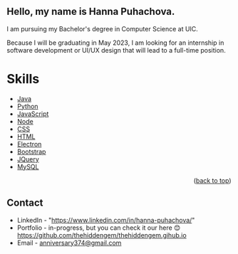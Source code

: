 
## Hello, my name is Hanna Puhachova. 

I am pursuing my Bachelor's degree in Computer Science at UIC. 

Because I will be graduating in May 2023, I am looking for an internship in software development or UI/UX design that will lead to a full-time position.

# Skills

* [Java](https://www.java.com/en/)
* [Python](https://www.python.org/)
* [JavaScript](https://www.javascript.com/)
* [Node](https://nodejs.org/en/)
* [CSS](https://www.w3.org/Style/CSS/Overview.en.html)
* [HTML](https://html.com/)
* [Electron](https://www.electronjs.org/)
* [Bootstrap](https://getbootstrap.com)
* [JQuery](https://jquery.com)
* [MySQL](https://www.mysql.com/)

<p align="right">(<a href="#top">back to top</a>)</p>
<!---
thehiddengem/thehiddengem.Hi! 👋 I'm Hanna, a Web and Desktop app Developer, Designer & Creator.
--->

## Contact
* LinkedIn - "https://www.linkedin.com/in/hanna-puhachova/"
* Portfolio - in-progress, but you can check it our here 😊 https://github.com/thehiddengem/thehiddengem.gihub.io
* Email - anniversary374@gmail.com

